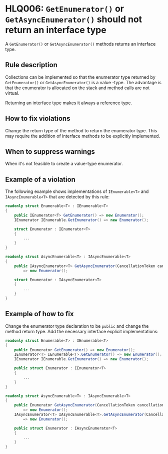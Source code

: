 ﻿# HLQ006: `GetEnumerator()` or `GetAsyncEnumerator()` should not return an interface type

A `GetEnumerator()` or `GetAsyncEnumerator()` methods returns an interface type.

## Rule description

Collections can be implemented so that the enumerator type returned by `GetEnumerator()` or `GetAsyncEnumerator()` is a value -type. The advantage is that the enumerator is allocated on the stack and method calls are not virtual.

Returning an interface type makes it always a reference type.

## How to fix violations

Change the return type of the method to return the enumerator type. This may require the addition of interface methods to be explicitly implemented. 

## When to suppress warnings

When it's not feasible to create a value-type enumerator.

## Example of a violation

The following example shows implementations of `IEnumerable<T>` and `IAsyncEnumerable<T>` that are detected by this rule:

```csharp
readonly struct Enumerable<T> : IEnumerable<T>
{
    public IEnumerator<T> GetEnumerator() => new Enumerator();
    IEnumerator IEnumerable.GetEnumerator() => new Enumerator();

    struct Enumerator : IEnumerator<T>
    {
        ...
    }
}

readonly struct AsyncEnumerable<T> : IAsyncEnumerable<T>
{
    public IAsyncEnumerator<T> GetAsyncEnumerator(CancellationToken cancellationToken = default) 
        => new Enumerator();

    struct Enumerator : IAsyncEnumerator<T>
    {
        ...
    }
}
```

## Example of how to fix

Change the enumerator type declaration to be `public` and change the method return type. Add the necessary interface explicit implementations:

```csharp
readonly struct Enumerable<T> : IEnumerable<T>
{
    public Enumerator GetEnumerator() => new Enumerator();
    IEnumerator<T> IEnumerable<T>.GetEnumerator() => new Enumerator();
    IEnumerator IEnumerable.GetEnumerator() => new Enumerator();

    public struct Enumerator : IEnumerator<T>
    {
        ...
    }
}

readonly struct AsyncEnumerable<T> : IAsyncEnumerable<T>
{
    public Enumerator GetAsyncEnumerator(CancellationToken cancellationToken = default) 
        => new Enumerator();
    IAsyncEnumerator<T> IAsyncEnumerable<T>.GetAsyncEnumerator(CancellationToken cancellationToken) 
        => new Enumerator();

    public struct Enumerator : IAsyncEnumerator<T>
    {
        ...
    }
}

```
